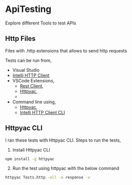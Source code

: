 # ApiTesting
Explore different Tools to test APIs

## Http Files
Files with .http extensions that allows to send http requests 

Tests can be run from, 
* Visual Studio
* [Intellj HTTP Client](https://www.jetbrains.com/help/idea/http-client-in-product-code-editor.html)
* VSCode Extensions,
    * [Rest Client](https://marketplace.visualstudio.com/items?itemName=humao.rest-client), 
    * [Httpyac](https://marketplace.visualstudio.com/items?itemName=anweber.vscode-httpyac), 
    * 
* Command line using,
    * [Httpyac](https://httpyac.github.io/guide/installation_cli.html),
    * [Intellj HTTP Client CLI](https://blog.jetbrains.com/idea/2022/12/http-client-cli-run-requests-and-tests-on-ci/) 

## Httpyac CLI

I ran these tests with Httpyac CLI.
Steps to run the tests,

1. Install Httpyac CLI

```bash
npm install -g httpyac
```

2. Run the test using httpyac with the below command

```bash
httpyac Tests.http -all -o response -v
```
